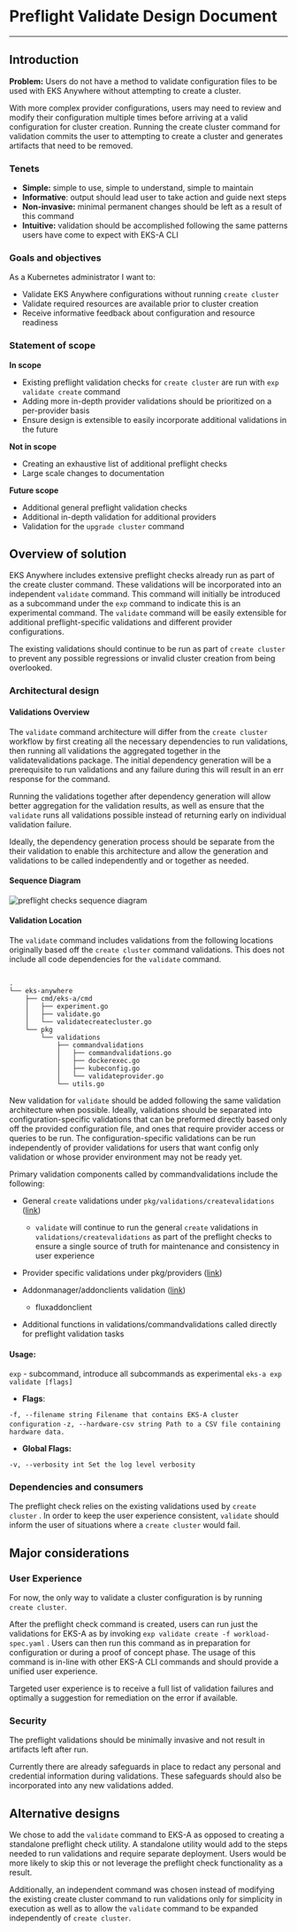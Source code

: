 # Preflight Validate Design Document

* * *

## Introduction

**Problem:** Users do not have a method to validate configuration files to be used with EKS Anywhere without attempting to create a cluster. 

With more complex provider configurations, users may need to review and modify their configuration multiple times before arriving at a valid configuration for cluster creation. Running the create cluster command for validation commits the user to attempting to create a cluster and generates artifacts that need to be removed.

### Tenets

* ****Simple:**** simple to use, simple to understand, simple to maintain
* **Informative**: output should lead user to take action and guide next steps 
* **Non-invasive:** minimal permanent changes should be left as a result of this command
* **Intuitive:** validation should be accomplished following the same patterns users have come to expect with EKS-A CLI

### Goals and objectives

As a Kubernetes administrator I want to:

* Validate EKS Anywhere configurations without running `create cluster`
* Validate required resources are available prior to cluster creation 
* Receive informative feedback about configuration and resource readiness

### Statement of scope

**In scope**

* Existing preflight validation checks for `create cluster` are run with `exp validate create` command
* Adding more in-depth provider validations should be prioritized on a per-provider basis
* Ensure design is extensible to easily incorporate additional validations in the future

**Not in scope**

* Creating an exhaustive list of additional preflight checks 
* Large scale changes to documentation

**Future scope**

* Additional general preflight validation checks
* Additional in-depth validation for additional providers
* Validation for the `upgrade cluster` command

## Overview of solution

EKS Anywhere includes extensive preflight checks already run as part of the create cluster command. These validations will be incorporated into an independent `validate` command. This command will initially be introduced as a subcommand under the `exp` command to indicate this is an experimental command. The `validate` command will be easily extensible for additional preflight-specific validations and different provider configurations.  

The existing validations should continue to be run as part of  `create cluster`  to prevent any possible regressions or invalid cluster creation from being overlooked.

### Architectural design

#### Validations Overview

The `validate` command architecture will differ from the `create cluster` workflow by first creating all the necessary dependencies to run validations, then running all validations the aggregated together in the validatevalidations package. The initial dependency generation will be a prerequisite to run validations and any failure during this will result in an err response for the command. 

Running the validations together after dependency generation will allow better aggregation for the validation results, as well as ensure that the `validate` runs all validations possible instead of returning early on individual validation failure. 

Ideally, the dependency generation process should be separate from the their validation to enable this architecture and allow the generation and validations to be called independently and or together as needed.

#### Sequence Diagram

![preflight checks sequence diagram](images/preflight-checks-sequence.png)
#### Validation Location

The `validate` command includes validations from the following locations originally based off the `create cluster` command validations. This does not include all code dependencies for the `validate` command. 

```

.
└── eks-anywhere
    ├── cmd/eks-a/cmd
    │   ├── experiment.go
    │   ├── validate.go
    │   └── validatecreatecluster.go
    └── pkg
        └── validations
            ├── commandvalidations
            │   ├── commandvalidations.go
            │   ├── dockerexec.go
            │   ├── kubeconfig.go
            │   └── validateprovider.go
            └── utils.go

```

New validation for `validate` should be added following the same validation architecture when possible. Ideally, validations should be separated into configuration-specific validations that can be preformed directly based only off the provided configuration file, and ones that require provider access or queries to be run.  The configuration-specific validations can be run independently of provider validations for users that want config only validation or whose provider environment may not be ready yet.

Primary validation components called by commandvalidations include the following:

* General `create` validations under `pkg/validations/createvalidations` ([link](https://github.com/aws/eks-anywhere/blob/b4a4eb84c03091d1a646c1e49b9760b8b63961d3/pkg/validations/createvalidations/preflightvalidations.go))
    * `validate` will continue to run the general `create` validations in `validations/createvalidations` as part of the preflight checks to ensure a single source of truth for maintenance and consistency in user experience

* Provider specific validations under pkg/providers ([link](https://github.com/aws/eks-anywhere/blob/621a05272404b1d17c15e040007b4a14c9d0499b/pkg/providers/vsphere/vsphere.go#L372))

* Addonmanager/addonclients validation ([link](https://github.com/aws/eks-anywhere/blob/b4a4eb84c03091d1a646c1e49b9760b8b63961d3/pkg/addonmanager/addonclients/fluxaddonclient.go#L289))
    * fluxaddonclient
* Additional functions in validations/commandvalidations called directly for preflight validation tasks

#### Usage:

`exp` - subcommand, introduce all subcommands as experimental
`eks-a exp validate [flags]`

* **Flags**:

`-f, --filename string Filename that contains EKS-A cluster configuration`
`-z, --hardware-csv string Path to a CSV file containing hardware data.`

* **Global Flags:**

`-v, --verbosity int Set the log level verbosity`

### Dependencies and consumers

The preflight check relies on the existing validations used by `create cluster` .  In order to keep the user experience consistent, `validate` should inform the user of situations where a `create cluster` would fail.

## Major considerations

### User Experience

For now, the only way to validate a cluster configuration is by running `create cluster`.

After the preflight check command is created, users can run just the validations for EKS-A as by invoking `exp validate create -f workload-spec.yaml` . Users can then run this command as in preparation for configuration or during a proof of concept phase.  The usage of this command is in-line with other EKS-A CLI commands and should provide a unified user experience.

Targeted user experience is to receive a full list of validation failures and optimally a suggestion for remediation on the error if available.

### Security

The preflight validations should be minimally invasive and not result in artifacts left after run.

Currently there are already safeguards in place to redact any personal and credential information during validations. These safeguards should also be incorporated into any new validations added. 


## Alternative designs

We chose to add the `validate` command to EKS-A as opposed to creating a standalone preflight check utility. A standalone utility would add to the steps needed to run validations and require separate deployment. Users would be more likely to skip this or not leverage the preflight check functionality as a result.

Additionally, an independent command was chosen instead of modifying the existing create cluster command to run validations only for simplicity in execution as well as to allow the `validate` command to be expanded independently of `create cluster`.

